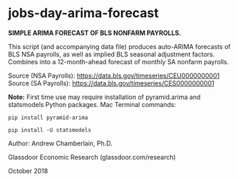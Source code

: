 # jobs-day-arima-forecast

<b>SIMPLE ARIMA FORECAST OF BLS NONFARM PAYROLLS.</b>

This script (and accompanying data file) produces auto-ARIMA forecasts of BLS NSA payrolls, as well as implied BLS seasonal adjustment factors. Combines into a 12-month-ahead forecast of monthly SA nonfarm payrolls.

Source (NSA Payrolls): https://data.bls.gov/timeseries/CEU0000000001
Source (SA Payrolls): https://data.bls.gov/timeseries/CES0000000001

<b>Note:</b> First time use may require installation of pyramid.arima and statsmodels Python packages. Mac Terminal commands:

<code>pip install pyramid-arima</code>
 
<code>pip install -U statsmodels</code>

Author: Andrew Chamberlain, Ph.D.

Glassdoor Economic Research (glassdoor.com/research)

October 2018 